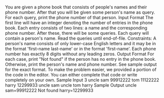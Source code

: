 You are given a phone book that consists of people's names and their phone number. After that you will be given some person's name as query. For each query, print the phone number of that person. Input Format The first line will have an integer denoting the number of entries in the phone book. Each entry consists of two lines: a name and the corresponding phone number. After these, there will be some queries. Each query will contain a person's name. Read the queries until end-of-file. Constraints: A person's name consists of only lower-case English letters and it may be in the format 'first-name last-name' or in the format 'first-name'. Each phone number has exactly 8 digits without any leading zeros. Output Format For each case, print "Not found" if the person has no entry in the phone book. Otherwise, print the person's name and phone number. See sample output for the exact format. To make the problem easier, we provided a portion of the code in the editor. You can either complete that code or write completely on your own. Sample Input 3 uncle sam 99912222 tom 11122222 harry 12299933 uncle sam uncle tom harry Sample Output uncle sam=99912222 Not found harry=12299933
